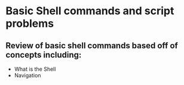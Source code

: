 # Basic Shell commands and script problems
## Review of basic shell commands based off of concepts including:
* What is the Shell
* Navigation